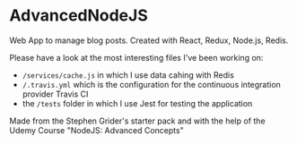 # AdvancedNodeJS

Web App to manage blog posts. Created with React, Redux, Node.js, Redis.

Please have a look at the most interesting files I've been working on:

* ``` /services/cache.js ``` in which I use data cahing with Redis
* ``` /.travis.yml ``` which is the configuration for the continuous integration provider Travis CI
* the ``` /tests ``` folder in which I use Jest for testing the application

Made from the Stephen Grider's starter pack and with the help of the Udemy Course "NodeJS: Advanced Concepts"
